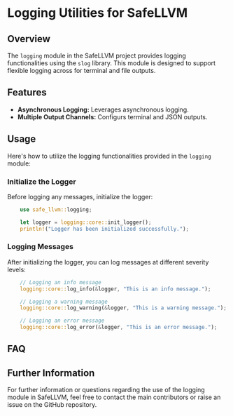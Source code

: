 # Logging Utilities for SafeLLVM

## Overview
The `logging` module in the SafeLLVM project provides logging functionalities using the `slog` library. This module is designed to support flexible logging across for terminal and file outputs.

## Features
- **Asynchronous Logging:** Leverages asynchronous logging.
- **Multiple Output Channels:** Configurs terminal and JSON outputs.

## Usage
Here's how to utilize the logging functionalities provided in the `logging` module:

### Initialize the Logger
Before logging any messages, initialize the logger:
```rust
    use safe_llvm::logging;

    let logger = logging::core::init_logger();
    println!("Logger has been initialized successfully.");
```

### Logging Messages
After initializing the logger, you can log messages at different severity levels:
```rust
    // Logging an info message
    logging::core::log_info(&logger, "This is an info message.");

    // Logging a warning message
    logging::core::log_warning(&logger, "This is a warning message.");

    // Logging an error message
    logging::core::log_error(&logger, "This is an error message.");
```

## FAQ

## Further Information
For further information or questions regarding the use of the logging module in SafeLLVM, feel free to contact the main contributors or raise an issue on the GitHub repository.